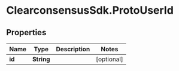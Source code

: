 # ClearconsensusSdk.ProtoUserId

## Properties

Name | Type | Description | Notes
------------ | ------------- | ------------- | -------------
**id** | **String** |  | [optional] 



